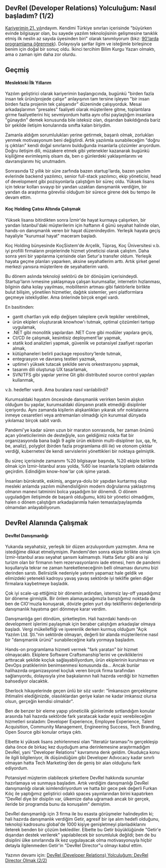 ## DevRel (Developer Relations) Yolculuğum: Nasıl başladım? (1/2)

[Kariyerimin 21. yılı](https://eser.ozvataf.com/cv/)ndayım. Kendimi Türkiye sınırları içerisinde "büyürken evinde bilgisayar olan, bu sayede yazılım teknolojisinin gelişmesine tanıklık etmiş ilk neslin az sayıda üyesinden biri" olarak tanımlıyorum (bkz: [90'larda programlama öğrenmek](/90-larda-programlama-ogrenmek)). Dolayısıyla şartlar ilgim ve isteğimle birleşince benim için doğal bir sonuç oldu. İkinci tercihim Bilim Kurgu Yazarı olmaktı, ama o zaman işim daha zor olurdu.


## Geçmiş

#### Meslekteki İlk Yıllarım

Yazılım geliştirici olarak kariyerimin başlangıcında, bugünkü "birden fazla insan tek ürün/projede çalışır" anlayışının tam tersine işleyen "bir insan birden fazla projenin tek çalışanıdır" düzeninde çalışıyorduk. Mesai arkadaşlarımın "presales" faaliyeti olarak müşterilere gitme, toplantılara girme faaliyetlerini hiç sevmiyordum hatta aynı ofisi paylaştığım insanlara "günaydın" demek konusunda bile isteksiz olan, dışarıdan bakıldığında bariz bir şekilde iletişim konularında sınıfta kalan biriydim.

Zamanla aldığım sorumlulukları yerine getirmek, başarılı olmak, zorlukları yenmek motivasyonum beni değiştirdi. Artık yazılımla sunabileceğim "doğru iş çıktıları" kendi doğal sınırlarını bulduğunda insanlarla çözümler arıyordum. Doğru iletişim dili, müzakere etmek gibi yetenekler kazanarak bugünkü kişiliğime evrimleşmiş olsam da, ben o günlerdeki yaklaşımlarımı ve davranışlarımı hiç unutmadım.

Sonrasında 12 yıllık bir süre zarfında bazen startup'larda, bazen yazılım evlerinde backend yazılımcı, senior full-stack yazılımcı, ekip yöneticisi, head of development gibi pozisyonlarla çalıştığım bir süreç oldu. Yüksek lisans için tekrar kolları sıvayıp bir yandan uzaktan danışmanlık verdiğim, bir yandan da araştırma görevlisi olduğum bir sürece girene dek bu tempo ile devam ettim.


#### Koç Holding Çatısı Altında Çalışmak

Yüksek lisansı bitirdikten sonra İzmir'de hayat kurmaya çalışırken, bir yandan İstanbul'daki müşterilerim için haftanın 4 günü seyahat halinde olan, hands-on danışmanlık veren bir hayat düzenindeydim. Yerleşik hayata geçiş hayaliyle "kurumsal hayat" maceram başladı.

Koç Holding bünyesinde KoçSistem'de Arçelik, Tüpraş, Koç Üniversitesi v.b. iyi profilli firmaların projelerinde hizmet yöneticisi olarak çalıştım. Daha sonra yeni bir yapılanma içerisinde olan Setur'a transfer oldum. Yerleşik hayata geçme planları yaparken, aksine seyahatlerim arttı. Artık şirket genel merkezi yanısıra müşterilere de seyahatlerim vardı.

Bu dönem aslında teknoloji sektörü de bir dönüşüm içerisindeydi. Startup'ların ivmesine yaklaşmaya çalışan kurumsallar, internetin hızlanması, bilginin daha kolay yayılması, mobilitenin artması gibi faktörlerle birlikte bulut bilişim, yönetilen hizmetler, dağıtık sistemler, yeni platformlara geçmeye istekliydiler. Ama önlerinde birçok engel vardı.

En basitinden:
- gantt chartları yok edip değişen taleplere çevik tepkiler verebilmek,
- ürün ekipleri oluşturarak knowhow'ı tutmak, optimal çözümleri tartışıp uygulamak,
- .NET gibi monolitik yapılardan .NET Core gibi modüler yapılara geçiş,
- CI/CD ile çalışmak, kesintisiz deployment'lar yapmak,
- statik kod analizleri yapmak, güvenlik ve potansiyel zaafiyet raporları almak,
- kütüphaneleri belirli package repository'lerde tutmak,
- entegrasyon ve davranış testleri yazmak,
- uptime'ı yüksek tutacak şekilde servis orkestrasyonu yapmak,
- tasarım dili oluşturup UX tasarlamak,
- SVN/TFS gibi yapılar yerine Git gibi distributed source control yapıları kullanmak,

v.b. hedefler vardı. Ama buralara nasıl varılabilirdi?

Kurumsaldaki hayatım öncesinde danışmanlık verirken benim alışkın olduğum bu yapılar, kurumsaldaki dünyanın pratik etmediği disiplinler içeriyordu. Aynı zamanda kişilerin alışkanlıkları yıkarak sıfır noktalarına inmeye cesaretleri veya antremanları olmadığı için kurumsal dünyada yıkılamaz birçok sabit vardı.

Pandemi'ye kadar süren uzun bir maraton sonrasında, her zaman önümü açan yöneticilerimin de desteğiyle, son geldiğimiz nokta flat bir organizasyonda bana bağlı 9 agile ürün ekibinin multi-disipliner (ux, qa, fe, be, analiz), polyglot (birden fazla programlama dili ile) ve otonom çıktılar verdiği, kubernetes'de kendi servislerini yönettikleri bir noktaya gelmiştik.

Bu süreç içerisinde zamanımı %20 bilgisayar başında, %20 ekiple birlikte olmak için İzmir-İstanbul arası yolda, %60 ise insanlarla toplantı odalarında geçirdim. Edindiğim know-how'lar çok işime yaradı.

İnsanları bürokratik, eskimiş, angarya-dolu bir yapıdan kurtarmış olup mesleki anlamda yazılım mühendisliğinin modern doğrularına yaklaştırmış olmanın manevi tatminini bolca yaşadığım bir dönemdi. O dönem uyguladığım iletişimde de başarılı olduğumu, kötü bir yönetici olmadığımı, halen o dönem çalıştığım arkadaşlarımla halen temasta/paylaşımda olmamdan anlayabiliyorum.


## DevRel Alanında Çalışmak

#### DevRel Danışmanlığı

Yukarıda seyahatsiz, yerleşik bir düzen arzuluyordum yazmıştım. Ama ne istediğime dikkat etmeliymişim. Pandemi'den sonra ekiple birlikte olmak için İzmir-İstanbul arası seyahat şansım kalmamıştı. Hatta Setur gibi ana işi turizm olan bir firmanın hem rezervasyonlarını iade etmesi, hem de pandemi koşullarıyla tekrar ne zaman hareketleneceğinin belli olmaması durumu bizi derinden sarstı. Belirsizlik nedeniyle yatırım yapamaz hale geldik ve elimizdeki yetenekli kadroyu yavaş yavaş sektörde iyi teklifle gelen diğer firmalara kaybetmeye başladık.

Çok iyi scale-up ettiğimiz bir dönemin ardından, istemsiz lay-off yaşadığımız bir döneme girmiştik. Bir önlem alamayacağımızla barıştığımız noktada da ben de CIO'muzla konuşarak, dövizle gelen yurt dışı tekliflerini değerlendirip danışmanlık hayatıma geri dönmeye karar verdim.

Danışmanlığa geri döndüm, şirketleştim. Hali hazırdaki hands-on development işlerimi paylaşmak için beraber çalıştığım arkadaşlar olmaya başladı. Vergi mükellefliği ve işverenlik derken kurmuş olduğum "Açık Yazılım Ltd. Şti."nin sektörde olmayan, değerli bir alanda müşterilerine nasıl bir "danışmanlık ürünü" sunabileceğine kafa yormaya başladım.

Hands-on programlama hizmeti vermek "fark yaratan" bir hizmet olmayacaktı. Ekiplere Software Craftsmanship'lerini ve çevikliklerini arttıracak şekilde koçluk sağlayabiliyordum, ürün ekiplerinin kurulması ve DevOps pratiklerinin benimsenmesi konusunda da... Ancak bunlar halihazırda organizasyonel koçluk veren birçok firma tarafından sağlanıyordu, dolayısıyla yine başkalarının hali hazırda verdiği bir hizmetten bahsediyor olacaktık.

Sherlock hikayelerinde geçen ünlü bir söz vardır: "İmkansızın gerçekleşme ihtimalini elediğinizde, olasılıklardan geriye kalan ne kadar imkansız olursa olsun, gerçeğin kendisi olmalıdır".

Ben de benzer bir eleme yapıp yöneticilik günlerimde sırtlandığım konular arasında hali hazırda sektörde fark yaratacak kadar eşsiz verebileceğim hizmetleri sıraladım: Developer Experience, Employee Experience, Talent Acquisition, Community Management, Engineering Success, Tech Branding, Open Source gibi konular ortaya çıktı.

Elbette ki yüksek lisans zehirlenmesi olan "literatür taraması"nı gerçekleşip daha önce de birkaç kez duyduğum ama derinlemesine araştırmadığım DevRel, yani "Developer Relations" kavramına denk geldim. Okudukça konu ile ilgili bilgileniyor, ilk düşündüğüm gibi Developer Advocacy kadar sınırlı olmayan hatta Tech Marketing'den de geniş bir alan olduğunu fark ediyordum.

Potansiyel müşterim olabilecek şirketlere DevRel hakkında sunumlar hazırlamaya ve sunmaya başladım. Artık verdiğim danışmanlığı DevRel danışmanlığı olarak isimlendiriyordum ve hatta bir gece pek değerli Furkan Kılıç ile yaptığımız geliştirici odaklı spaces yayınlarından birini kapatırken "DevRel diye bir disiplin var, ülkemize daha uğramadı ancak bir gerçek, ileride bir programda bunu da konuşalım" demiştim.

DevRel danışmanlığı için 3 firma ile bu esasta görüşmeler halindeydim ki; hali hazırda danışmanlık verdiğim Getir, agresif bir işe alım hedefi olduğunu, teknoloji kadrosunu global'de 1000 kişiye genişletmeyi planladıklarını ileterek benden bir çözüm beklediler. Elbette bu Getir büyüklüğünde "Getir'e dışarıdan destek verilerek" yapılabilecek bir sorumluluk değildi; ben de bu disiplini ülke sınırlarında ilk kez uygulayacak olma motivasyonuyla hiçbir detayla ilgilenmeden Getir'in "DevRel Director"u olmayı kabul ettim.

Yazının devamı için: [DevRel (Developer Relations) Yolculuğum: DevRel Director Olmak (2/2)](/devrel-developer-relations-yolculugum-devrel-director-olmak)
